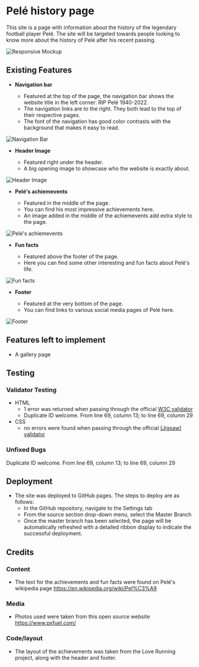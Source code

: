 # Pelé history page

This site is a page with information about the history of the legendary football player Pelé. The site will be targeted towards people looking to know more about the history of Pelé after his recent passing.

![Responsive Mockup](https://github.com/Whoelie/Project-1/blob/2c28eda9bb704729247017d0a18e75d201a09e27/assets/images/Pel%C3%A9_mockup.png)

## Existing Features

- __Navigation bar__

  - Featured at the top of the page, the navigation bar shows the website title in the left corner: RIP Pelé 1940-2022.
  - The navigation links are to the right. They both lead to the top of their respective pages.
  - The font of the navigation has good color contrasts with the background that makes it easy to read.

![Navigation Bar](images/Navigation_Bar.png)

- __Header Image__

  - Featured right under the header.
  - A big opening image to showcase who the website is exactly about.

![Header Image](images/Header_image.png)

- __Pelé's achiemevents__

  - Featured in the middle of the page.
  - You can find his most impressive achievements here.
  - An image added in the middle of the achiemevents add extra style to the page.

![Pelé's achiemevents](images/Pelés_achiemevents.png)

- __Fun facts__

  - Featured above the footer of the page.
  - Here you can find some other interesting and fun facts about Pelé's life.

![Fun facts](images/Fun_facts.png)

- __Footer__

  - Featured at the very bottom of the page.
  - You can find links to various social media pages of Pelé here.

![Footer](images/Footer.png)

## Features left to implement

- A gallery page

## Testing

### Validator Testing

- HTML
  - 1 error was returned when passing through the official [W3C validator](https://validator.w3.org/nu/?doc=https%3A%2F%2Fwhoelie.github.io%2FProject-1%2Findex.html)
  - Duplicate ID welcome. From line 69, column 13; to line 69, column 29
- CSS
  - no errors were found when passing through the official [(Jigsaw) validator](https://jigsaw.w3.org/css-validator/validator?uri=https%3A%2F%2Fwhoelie.github.io%2FProject-1%2Findex.html&profile=css3svg&usermedium=all&warning=1&vextwarning=&lang=en)

### Unfixed Bugs

Duplicate ID welcome. From line 69, column 13; to line 69, column 29

## Deployment

- The site was deployed to GitHub pages. The steps to deploy are as follows: 
  - In the GitHub repository, navigate to the Settings tab 
  - From the source section drop-down menu, select the Master Branch
  - Once the master branch has been selected, the page will be automatically refreshed with a detailed ribbon display to indicate the successful deployment. 

## Credits

### Content

- The text for the achievements and fun facts were found on Pelé's wikipedia page https://en.wikipedia.org/wiki/Pel%C3%A9

### Media

- Photos used were taken from this open source website https://www.pxfuel.com/

### Code/layout

- The layout of the achievements was taken from the Love Running project, along with the header and footer.
